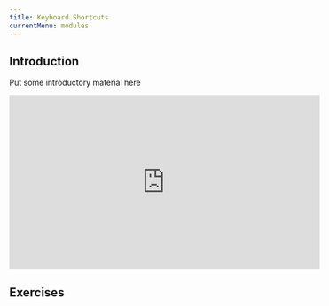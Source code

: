 ```yaml
---
title: Keyboard Shortcuts
currentMenu: modules
---
```


## Introduction  

Put some introductory material here

<div class="youtube-wrapper"><iframe width="560" height="315" src="https://www.youtube.com/embed/TXzrk3b9sKM?list=PL-osiE80TeTvGhHkpvfmKWOiIPF8UVy6c" frameborder="0" allowfullscreen></iframe></div>

## Exercises